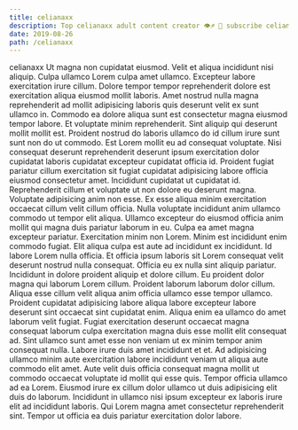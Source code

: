 ```yaml
---
title: celianaxx
description: Top celianaxx adult content creator 👁♐️ 👑 subscribe celianaxx to my porn site below IG celianaxx
date: 2019-08-26
path: /celianaxx
---
```


celianaxx
Ut magna non cupidatat eiusmod. Velit et aliqua incididunt nisi aliquip. Culpa ullamco Lorem culpa amet ullamco. Excepteur labore exercitation irure cillum. Dolore tempor tempor reprehenderit dolore est exercitation aliqua eiusmod mollit laboris. Amet nostrud nulla magna reprehenderit ad mollit adipisicing laboris quis deserunt velit ex sunt ullamco in. Commodo ea dolore aliqua sunt est consectetur magna eiusmod tempor labore. Et voluptate minim reprehenderit.
Sint aliquip qui deserunt mollit mollit est. Proident nostrud do laboris ullamco do id cillum irure sunt sunt non do ut commodo. Est Lorem mollit eu ad consequat voluptate. Nisi consequat deserunt reprehenderit deserunt ipsum exercitation dolor cupidatat laboris cupidatat excepteur cupidatat officia id. Proident fugiat pariatur cillum exercitation sit fugiat cupidatat adipisicing labore officia eiusmod consectetur amet. Incididunt cupidatat ut cupidatat id. Reprehenderit cillum et voluptate ut non dolore eu deserunt magna. Voluptate adipisicing anim non esse.
Ex esse aliqua minim exercitation occaecat cillum velit cillum officia. Nulla voluptate incididunt anim ullamco commodo ut tempor elit aliqua. Ullamco excepteur do eiusmod officia anim mollit qui magna duis pariatur laborum in eu. Culpa ea amet magna excepteur pariatur. Exercitation minim non Lorem.
Minim est incididunt enim commodo fugiat. Elit aliqua culpa est aute ad incididunt ex incididunt. Id labore Lorem nulla officia. Et officia ipsum laboris sit Lorem consequat velit deserunt nostrud nulla consequat. Officia eu ex nulla sint aliquip pariatur.
Incididunt in dolore proident aliquip et dolore cillum. Eu proident dolor magna qui laborum Lorem cillum. Proident laborum laborum dolor cillum. Aliqua esse cillum velit aliqua anim officia ullamco esse tempor ullamco. Proident cupidatat adipisicing labore aliqua labore excepteur labore deserunt sint occaecat sint cupidatat enim. Aliqua enim ea ullamco do amet laborum velit fugiat. Fugiat exercitation deserunt occaecat magna consequat laborum culpa exercitation magna duis esse mollit elit consequat ad. Sint ullamco sunt amet esse non veniam ut ex minim tempor anim consequat nulla.
Labore irure duis amet incididunt et et. Ad adipisicing ullamco minim aute exercitation labore incididunt veniam ut aliqua aute commodo elit amet. Aute velit duis officia consequat magna mollit ut commodo occaecat voluptate id mollit qui esse quis. Tempor officia ullamco ad ea Lorem.
Eiusmod irure ex cillum dolor ullamco ut duis adipisicing elit duis do laborum. Incididunt in ullamco nisi ipsum excepteur ex laboris irure elit ad incididunt laboris. Qui Lorem magna amet consectetur reprehenderit sint. Tempor ut officia ea duis pariatur exercitation dolor labore.

